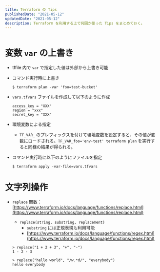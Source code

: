 ```yaml
---
title: Terraform の Tips
publishedDate: "2021-05-12"
updatedDate: "2021-05-12"
description: Terraform を利用する上で何回か使った Tips をまとめておく。
---
```


```toc
```

# 変数 `var` の上書き

- tffile 内で `var` で指定した値は外部から上書き可能
- コマンド実行時に上書き

    ```shell
    $ terraform plan -var 'foo=test-bucket'
    ```

- `vars.tfvars` ファイルを作成して以下のように作成

    ```
    access_key = "XXX"
    region = "xxx"
    secret_key = "XXX"
    ```

- 環境変数による指定
    - `TF_VAR_` のプレフィックスを付けて環境変数を設定すると、その値が変数にロードされる。`TF_VAR_foo='env-test' terraform plan` を実行すると同様の結果が得られる。

- コマンド実行時に以下のようにファイルを指定

    ```shell
    $ terraform apply -var-file=vars.tfvars
    ```

# 文字列操作

- `replace` 関数：[https://www.terraform.io/docs/language/functions/replace.html](https://www.terraform.io/docs/language/functions/replace.html)
    - `replace(string, substring, replacement)`
        - `substring` には正規表現も利用可能
        - [https://www.terraform.io/docs/language/functions/regex.html](https://www.terraform.io/docs/language/functions/regex.html)

    ```
    > replace("1 + 2 + 3", "+", "-")
    1 - 2 - 3

    > replace("hello world", "/w.*d/", "everybody")
    hello everybody
    ```